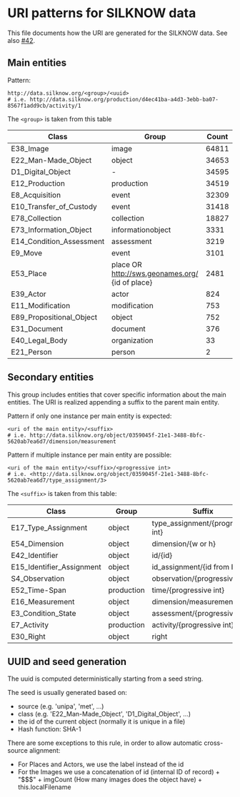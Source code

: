 URI patterns for SILKNOW data
==============================

This file documents how the URI are generated for the SILKNOW data.
See also [#42](https://github.com/silknow/converter/issues/42).


## Main entities

Pattern:

``` turtle
http://data.silknow.org/<group>/<uuid>
# i.e. http://data.silknow.org/production/d4ec41ba-a4d3-3ebb-ba07-8567f1add9cb/activity/1
```

The `<group>` is taken from this table 

| Class | Group | Count
| --- | --- | --- |
| E38_Image | image | 64811 |
| E22_Man-Made_Object | object | 34653 |
| D1_Digital_Object | - | 34595 |
| E12_Production | production | 34519 | 
| E8_Acquisition | event | 32309 |
| E10_Transfer_of_Custody | event | 31418 |
| E78_Collection | collection | 18827 |
| E73_Information_Object | informationobject | 3331 |
| E14_Condition_Assessment | assessment | 3219 |
| E9_Move | event | 3101 |
| E53_Place |  place OR http://sws.geonames.org/ {id of place} | 2481 |
| E39_Actor | actor | 824 |
| E11_Modification | modification | 753 |
| E89_Propositional_Object | object | 752 |
| E31_Document | document | 376 
| E40_Legal_Body | organization | 33
| E21_Person | person | 2

## Secondary entities

This group includes entities that cover specific information about the main entities.
The URI is realized appending a suffix to the parent main entity.

Pattern if only one instance per main entity is expected:

``` turtle
<uri of the main entity>/<suffix>
# i.e. http://data.silknow.org/object/0359045f-21e1-3488-8bfc-5620ab7ea6d7/dimension/measurement
```

Pattern if multiple instance per main entity are possible:
``` turtle
<uri of the main entity>/<suffix>/<progressive int>
# i.e. <http://data.silknow.org/object/0359045f-21e1-3488-8bfc-5620ab7ea6d7/type_assignment/3>
```

The `<suffix>` is taken from this table:

| Class | Group | Suffix | Count
| --- | --- | --- | --- |
| E17_Type_Assignment | object | type_assignment/{progressive int} | 53379 |
| E54_Dimension | object | dimension/{w or h} | 44800 |
| E42_Identifier | object | id/{id} | 35263 |
| E15_Identifier_Assignment | object | id_assignment/{id from E42} | 34889 |
| S4_Observation | object | observation/{progressive int} | 32641 |
| E52_Time-Span | production | time/{progressive int} | 32295 |
| E16_Measurement | object | dimension/measurement | 22400 |
| E3_Condition_State | object | assessment/{progressive int} | 9421 |
| E7_Activity | production | activity/{progressive int}  | 5220 |
| E30_Right | object | right | 752 |

## UUID and seed generation

The uuid is computed deterministically starting from a seed string.

The seed is usually generated  based on:

* source (e.g. 'unipa', 'met', ...)
* class (e.g. 'E22_Man-Made_Object', 'D1_Digital_Object', ...)
* the id of the current object (normally it is unique in a file)
* Hash function: SHA-1



There are some exceptions to this rule, in order to allow automatic cross-source alignment:
* For Places and Actors, we use the label instead of the id
* For the Images we use a concatenation of id (internal ID of record) + "$$$" + imgCount (How many images does the object have) + this.localFilename
